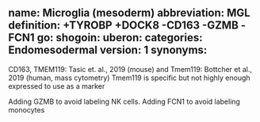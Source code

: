 name: Microglia (mesoderm) 
abbreviation: MGL 
definition: +TYROBP +DOCK8 -CD163 -GZMB -FCN1
go: 
shogoin: 
uberon: 
categories: Endomesodermal 
version: 1
synonyms:
---

CD163, TMEM119: Tasic et. al., 2019 (mouse) and 
Tmem119: 
    Bottcher et al., 2019 (human, mass cytometry)
    Tmem119 is specific but not highly enough expressed to use as a marker

Adding GZMB to avoid labeling NK cells.
Adding FCN1 to avoid labeling monocytes